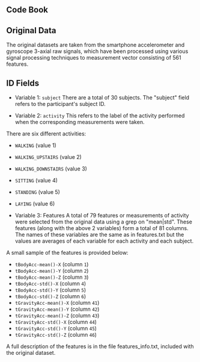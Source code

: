 ## Code Book

## Original Data

The original datasets are taken from the smartphone accelerometer and gyroscope 3-axial raw signals, which have been processed using various signal processing techniques to measurement vector consisting of 561 features. 

## ID Fields

* Variable 1: `subject`
There are a total of 30 subjects.  The "subject" field refers to the participant's subject ID.
 
* Variable 2: `activity` 
This refers to the label of the activity performed when the corresponding measurements were taken.

There are six different activities:

- `WALKING` (value 1)

- `WALKING_UPSTAIRS` (value 2)

- `WALKING_DOWNSTAIRS` (value 3)

- `SITTING` (value 4)

- `STANDING` (value 5)

- `LAYING` (value 6)

* Variable 3: Features
A total of 79 features or measurements of activity were selected from the original data using a grep on "mean|std". These features (along with the above 2 variables) form a total of 81 columns.  The names of these variables are the same as in features.txt but the values are averages of each variable for each activity and each subject.

A small sample of the features is provided below:

* `tBodyAcc-mean()-X` (column `1`)
* `tBodyAcc-mean()-Y` (column `2`)
* `tBodyAcc-mean()-Z` (column `3`)
* `tBodyAcc-std()-X` (column `4`)
* `tBodyAcc-std()-Y` (column `5`)
* `tBodyAcc-std()-Z` (column `6`)
* `tGravityAcc-mean()-X` (column `41`)
* `tGravityAcc-mean()-Y` (column `42`)
* `tGravityAcc-mean()-Z` (column `43`)
* `tGravityAcc-std()-X` (column `44`)
* `tGravityAcc-std()-Y` (column `45`)
* `tGravityAcc-std()-Z` (column `46`)


A full description of the features is in the file features_info.txt, included with the original dataset.
